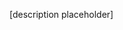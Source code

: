 [description placeholder]

<!--
use of llms for questions,
standards,ideas,verification,
code,etc...

-->
